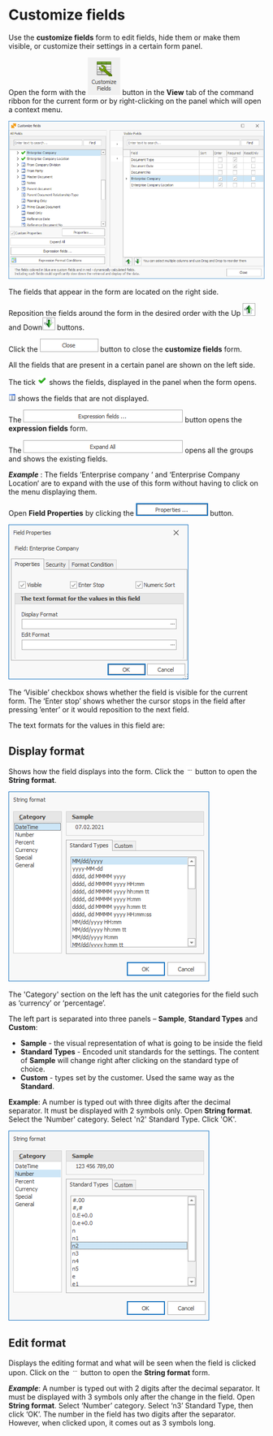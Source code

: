 # Customize fields
Use the <b>customize fields</b> form to edit fields, hide them or make them visible, or customize their settings in a certain form panel.

Open the form with the ![Customize fields icon](pictures/customize-ficon.png) button in the <b>View</b> tab of the command ribbon for the current form or by right-clicking on the panel which will open a context menu.

![Customize fields form](pictures/customize-fform.png)

The fields that appear in the form are located on the right side.

Reposition the fields around the form in the desired order with the Up ![Up arrow](pictures/up-arrow.png) and Down![Down arrow](pictures/down-arrow.png) buttons.

Click the ![Close button](pictures/close-button.png) button to close the <b>customize fields</b> form. 

All the fields that are present in a certain panel are shown on the left side.

The tick ![Tick](pictures/tick-show.png) shows the fields, displayed in the panel when the form opens.

![Invisible](pictures/invisible.png) shows the fields that are not displayed. 

The ![Expression fields button](pictures/expression-fbutton.png) button opens the <b>expression fields</b> form.

The ![Expand all button](pictures/expand-abutton.png) opens all the groups and shows the existing fields.

***Example*** : 
The fields ‘Enterprise company ‘ and ‘Enterprise Company Location‘ are to expand with the use of this form without having to click on the menu displaying them.

Open <b>Field Properties</b> by clicking the ![Properties button](pictures/propertiesbutton.png) button.

![Field properties form](pictures/fp-form.png)  

The ‘Visible’ checkbox shows whether the field is visible for the current form.
The ‘Enter stop’ shows whether the cursor stops in the field after pressing ’enter’ or it would reposition to the next field.

The text formats for the values in this field are:

## <b>Display format</b>
Shows how the field displays into the form.
Click the ![Dots button](pictures/dots.png)   button to open the <b>String format</b>. 

![String format datetime](pictures/sf-datetime.png)
 
The 'Category' section on the left has the unit categories for the field such as ‘currency’ or ‘percentage’.

The left part is separated into three panels – <b>Sample</b>, <b>Standard Types</b> and <b>Custom</b>:

- <b>Sample</b> - the visual representation of what is going to be inside the field
- <b>Standard Types</b> - Encoded unit standards for the settings. The content of <b>Sample</b> will change right after clicking on the standard type of choice.
- <b>Custom</b> - types set by the customer. Used the same way as the <b>Standard</b>. 

<b>Example</b>:
A number is typed out with three digits after the decimal separator. It must be displayed with 2 symbols only.
Open <b>String format</b>. Select the 'Number' category.
Select 'n2' Standard Type.
Click 'OK'.

![String format numbers](pictures/sf-numbers.png)

## <b>Edit format</b>
Displays the editing format and what will be seen when the field is clicked upon.
Click on the ![dots button](pictures/dots.png) button to open the <b>String format</b> form.

 ***Example***:
A number is typed out with 2 digits after the decimal separator. It must be displayed with 3 symbols only after the change in the field. 
Open <b>String format</b>. Select ‘Number’ category. Select ‘n3’ Standard Type, then click ‘OK’.
The number in the field has two digits after the separator. However, when clicked upon, it comes out as 3 symbols long.
